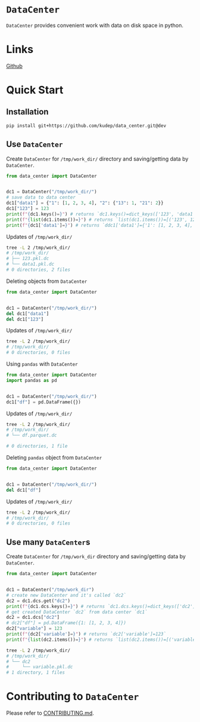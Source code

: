 # `DataCenter`

`DataCenter` provides convenient work with data on disk space in python.

# Links
[Github](https://github.com/kudep/data_center)

# Quick Start

## Installation
```bash
pip install git+https://github.com/kudep/data_center.git@dev
```

## Use `DataCenter` 
Create `DataCenter` for `/tmp/work_dir/` directory and saving/getting data by `DataCenter`.
```python
from data_center import DataCenter


dc1 = DataCenter("/tmp/work_dir/")
# save data to data center
dc1["data1"] = {"1": [1, 2, 3, 4], "2": {"13": 1, "21": 2}}
dc1["123"] = 123
print(f"{dc1.keys()=}") # returns `dc1.keys()=dict_keys(['123', 'data1'])`
print(f"{list(dc1.items())=}") # returns `list(dc1.items())=[('123', 123), ('data1', {'1': [1, 2, 3, 4], '2': {'13': 1, '21': 2}})]`
print(f"{dc1['data1']=}") # returns `ddc1['data1']={'1': [1, 2, 3, 4], '2': {'13': 1, '21': 2}}`
```
Updates of `/tmp/work_dir/`
```bash
tree -L 2 /tmp/work_dir/
# /tmp/work_dir/
# ├── 123.pkl.dc
# └── data1.pkl.dc
# 0 directories, 2 files
```
Deleting objects from `DataCenter`
```python
from data_center import DataCenter


dc1 = DataCenter("/tmp/work_dir/")
del dc1["data1"]
del dc1["123"]
```
Updates of `/tmp/work_dir/`
```bash
tree -L 2 /tmp/work_dir/
# /tmp/work_dir/
# 0 directories, 0 files
```
Using `pandas` with `DataCenter`
```python
from data_center import DataCenter
import pandas as pd


dc1 = DataCenter("/tmp/work_dir/")
dc1["df"] = pd.DataFrame({})

```
Updates of `/tmp/work_dir/`
```bash
tree -L 2 /tmp/work_dir/
# /tmp/work_dir/
# └── df.parquet.dc

# 0 directories, 1 file
```
Deleting `pandas` object from `DataCenter`
```python
from data_center import DataCenter


dc1 = DataCenter("/tmp/work_dir/")
del dc1["df"]
```
Updates of `/tmp/work_dir/`
```bash
tree -L 2 /tmp/work_dir/
# /tmp/work_dir/
# 0 directories, 0 files
```


## Use many `DataCenter`s 
Create `DataCenter` for `/tmp/work_dir` directory and saving/getting data by `DataCenter`.
```python
from data_center import DataCenter


dc1 = DataCenter("/tmp/work_dir")
# create new DataCenter and it's called `dc2`
dc2 = dc1.dcs.get("dc2")
print(f"{dc1.dcs.keys()=}") # returns `dc1.dcs.keys()=dict_keys(['dc2'])`
# get created DataCenter `dc2` from data center `dc1`
dc2 = dc1.dcs["dc2"]
# dc2["df"] = pd.DataFrame({1: [1, 2, 3, 4]})
dc2["variable"] = 123
print(f"{dc2['variable']=}") # returns `dc2['variable']=123`
print(f"{list(dc2.items())=}") # returns `list(dc2.items())=[('variable', 123)]`
```

```bash
tree -L 2 /tmp/work_dir/
# /tmp/work_dir/
# └── dc2
#     └── variable.pkl.dc
# 1 directory, 1 files
```
# Contributing to `DataCenter`

Please refer to [CONTRIBUTING.md](https://github.com/kudep/data_center/dev/CONTRIBUTING.md).